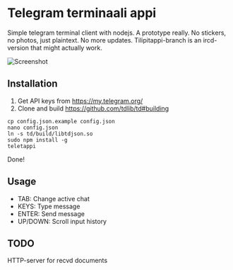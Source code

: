 # Telegram terminaali appi
Simple telegram terminal client with nodejs. A prototype really. No stickers, no photos, just plaintext. No more updates. Tilipitappi-branch is an ircd-version that might actually work.

![Screenshot](https://gist.githubusercontent.com/Dregu/ea9d82b07649c9f83c8258e82df835d3/raw/e4a7a891e7e43d558a991ecf027d96621bdd969c/teletappi.png)

## Installation
1. Get API keys from https://my.telegram.org/
2. Clone and build https://github.com/tdlib/td#building
```
cp config.json.example config.json
nano config.json
ln -s td/build/libtdjson.so
sudo npm install -g
teletappi
```
Done!

## Usage

* TAB: Change active chat
* KEYS: Type message
* ENTER: Send message
* UP/DOWN: Scroll input history

## TODO
HTTP-server for recvd documents
